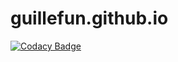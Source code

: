# guillefun.github.io

[![Codacy Badge](https://app.codacy.com/project/badge/Grade/3f2050036e1541b0bd5aa3f92a09e838)](https://www.codacy.com/gh/guillefun/guillefun.github.io/dashboard?utm_source=github.com&amp;utm_medium=referral&amp;utm_content=guillefun/guillefun.github.io&amp;utm_campaign=Badge_Grade)
